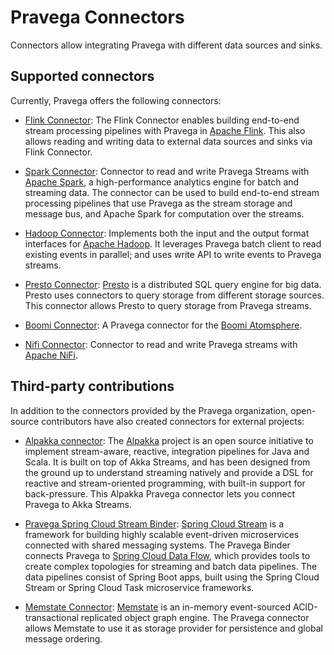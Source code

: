 <!--
Copyright Pravega Authors.

Licensed under the Apache License, Version 2.0 (the "License");
you may not use this file except in compliance with the License.
You may obtain a copy of the License at

    http://www.apache.org/licenses/LICENSE-2.0

Unless required by applicable law or agreed to in writing, software
distributed under the License is distributed on an "AS IS" BASIS,
WITHOUT WARRANTIES OR CONDITIONS OF ANY KIND, either express or implied.
See the License for the specific language governing permissions and
limitations under the License.
-->
# Pravega Connectors

Connectors allow integrating Pravega with different data sources and sinks.

## Supported connectors
Currently, Pravega offers the following connectors:  

- [Flink Connector](https://github.com/pravega/flink-connectors): The Flink Connector enables building 
end-to-end stream processing pipelines with Pravega in [Apache Flink](https://flink.apache.org/). This also allows 
reading and writing data to external data sources and sinks via Flink Connector.

- [Spark Connector](https://github.com/pravega/spark-connectors): Connector to read and write Pravega Streams with 
[Apache Spark](http://spark.apache.org/), a high-performance analytics engine for batch and streaming data.
 The connector can be used to build end-to-end stream processing pipelines that use Pravega as the stream storage and message bus, 
and Apache Spark for computation over the streams.

- [Hadoop Connector](https://github.com/pravega/hadoop-connectors): Implements both the input and the output format 
interfaces for [Apache Hadoop](https://hadoop.apache.org/). It leverages Pravega batch client to read existing events in parallel; 
and uses write API to write events to Pravega streams.

- [Presto Connector](https://github.com/pravega/presto-connector): [Presto](ttps://prestodb.io) is a distributed SQL 
query engine for big data. Presto uses connectors to query storage from different storage sources. 
This connector allows Presto to query storage from Pravega streams.

- [Boomi Connector](https://github.com/pravega/boomi-connector): A Pravega connector for the 
[Boomi Atomsphere](https://boomi.com/platform/integration/applications/).

- [Nifi Connector](https://github.com/pravega/nifi-pravega): Connector to read and write Pravega streams 
with [Apache NiFi](https://nifi.apache.org/).


## Third-party contributions
In addition to the connectors provided by the Pravega organization, open-source contributors have also
created connectors for external projects:

- [Alpakka connector](https://doc.akka.io/docs/alpakka/current/pravega.html): 
The [Alpakka](https://github.com/akka/alpakka) project is an open source initiative to 
implement stream-aware, reactive, integration pipelines for Java and Scala. It is built on top of Akka Streams, 
and has been designed from the ground up to understand streaming natively and provide a DSL for reactive and 
stream-oriented programming, with built-in support for back-pressure. This Alpakka Pravega connector lets you connect 
Pravega to Akka Streams.

- [Pravega Spring Cloud Stream Binder](https://github.com/gustavomzw/pravega-binder):
[Spring Cloud Stream](https://spring.io/projects/spring-cloud-stream) is a framework for building highly scalable
event-driven microservices connected with shared messaging systems. The Pravega Binder connects Pravega to
[Spring Cloud Data Flow](https://spring.io/projects/spring-cloud-dataflow), which provides tools to create complex
topologies for streaming and batch data pipelines. The data pipelines consist of Spring Boot apps, built using the
Spring Cloud Stream or Spring Cloud Task microservice frameworks.

- [Memstate Connector](https://github.com/DevrexLabs/memstate/tree/master/src/Memstate.Pravega): 
[Memstate](https://memstate.io/) is an in-memory event-sourced ACID-transactional replicated object graph engine. 
The Pravega connector allows Memstate to use it as storage provider for persistence and global message ordering.
